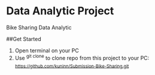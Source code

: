 # Data Analytic Project
Bike Sharing Data Analytic

##Get Started
1. Open terminal on your PC
2. Use <sup>git clone</sup> to clone repo from this project to your PC:
   <sub>https://github.com/kuninn/Submission-Bike-Sharing.git</sub>
